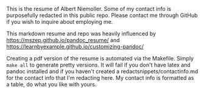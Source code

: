 This is the resume of Albert Niemoller. Some of my contact info is purposefully
redacted in this public repo. Please contact me through GitHub if you wish to
inquire about employing me. 

This markdown resume and repo was heavily influenced by https://mszep.github.io/pandoc_resume/ and https://learnbyexample.github.io/customizing-pandoc/

Creating a pdf version of the resume is automated via the Makefile. Simply
```make all``` to generate pretty versions. It will fail if you don't have latex
and pandoc installed and if you haven't created a redactsnippets/contactinfo.md
for the contact info that I'm redacting here. My contact info is formatted as a
table, do what you like with yours. 